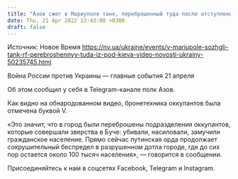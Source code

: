 ```yaml
---
title: "Азов сжег в Мариуполе танк, переброшенный туда после отступления ВС РФ из-под Киева — видео"
date: Thu, 21 Apr 2022 13:43:00 +0300
draft: false
---
```

Источник: Новое Время https://nv.ua/ukraine/events/v-mariupole-sozhgli-tank-rf-perebroshennyy-tuda-iz-pod-kieva-video-novosti-ukrainy-50235745.html


Война России против Украины — главные события 21 апреля

Об этом сообщил у себя в Telegram-канале полк Азов.

Как видно на обнародованном видео, бронетехника оккупантов была отмечена буквой V.

«Это значит, что в город были переброшены подразделения оккупантов, которые совершали зверства в Буче: убивали, насиловали, замучили гражданское население. Прямо сейчас путинская орда продолжает сокрушительный беспредел в разрушенном дотла городе, где до сих пор остается около 100 тысяч населения», — говорится в сообщении.

Присоединяйтесь к нам в соцсетях Facebook, Telegram и Instagram.
